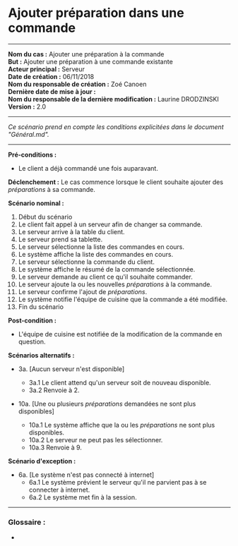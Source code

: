 # Ajouter préparation dans une commande

---

**Nom du cas :** Ajouter une préparation à la commande  
**But :** Ajouter une préparation à une commande existante  
**Acteur principal :** Serveur  
**Date de création :** 06/11/2018  
**Nom du responsable de création :** Zoé Canoen  
**Dernière date de mise à jour :**  
**Nom du responsable de la dernière modification :** Laurine DRODZINSKI  
**Version :** 2.0

---

*Ce scénario prend en compte les conditions explicitées dans le document "Général.md".*

------

**Pré-conditions :**
- Le client a déjà commandé une fois auparavant.  

**Déclenchement :** Le cas commence lorsque le client souhaite ajouter des *préparations* à sa commande.

**Scénario nominal :**  

1. Début du scénario
2. Le client fait appel à un serveur afin de changer sa commande.  
3. Le serveur arrive à la table du client.  
4. Le serveur prend sa tablette.  
5. Le serveur sélectionne la liste des commandes en cours.  
6. Le système affiche la liste des commandes en cours.  
7. Le serveur sélectionne la commande du client.  
8. Le système affiche le résumé de la commande sélectionnée.  
9. Le serveur demande au client ce qu'il souhaite commander.
10. Le serveur ajoute la ou les nouvelles *préparations* à la commande.  
11. Le serveur confirme l'ajout de *préparations*.  
12. Le système notifie l'équipe de cuisine que la commande a été modifiée.
13. Fin du scénario

**Post-condition :**
- L'équipe de cuisine est notifiée de la modification de la commande en question.  

**Scénarios alternatifs :**
- 3a. [Aucun serveur n'est disponible]
  - 3a.1 Le client attend qu'un serveur soit de nouveau disponible.
  - 3a.2 Renvoie à 2.

- 10a. [Une ou plusieurs *préparations* demandées ne sont plus disponibles]
  - 10a.1 Le système affiche que la ou les *préparations* ne sont plus disponibles.
  - 10a.2 Le serveur ne peut pas les sélectionner.
  - 10a.3 Renvoie à 9.  

**Scénario d'exception :**
- 6a. [Le système n'est pas connecté à internet]
  - 6a.1 Le système prévient le serveur qu'il ne parvient pas à se connecter à internet.
  - 6a.2 Le système met fin à la session.  


------

### Glossaire :

-
